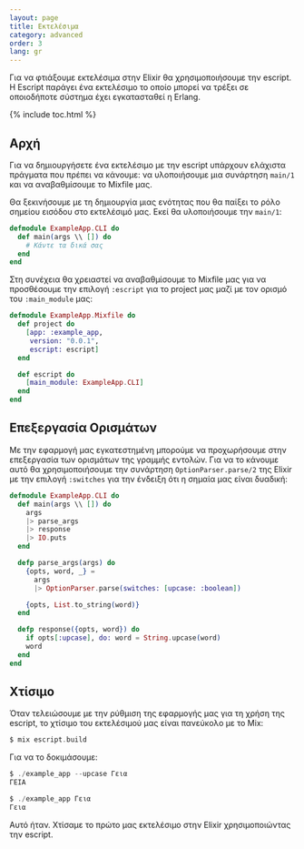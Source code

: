 ```yaml
---
layout: page
title: Εκτελέσιμα
category: advanced
order: 3
lang: gr
---
```


Για να φτιάξουμε εκτελέσιμα στην Elixir θα χρησιμοποιήσουμε την escript.  Η Escript παράγει ένα εκτελέσιμο το οποίο μπορεί να τρέξει σε οποιοδήποτε σύστημα έχει εγκατασταθεί η Erlang.

{% include toc.html %}

## Αρχή

Για να δημιουργήσετε ένα εκτελέσιμο με την escript υπάρχουν ελάχιστα πράγματα που πρέπει να κάνουμε: να υλοποιήσουμε μια συνάρτηση `main/1` και να αναβαθμίσουμε το Mixfile μας.

Θα ξεκινήσουμε με τη δημιουργία μιας ενότητας που θα παίξει το ρόλο σημείου εισόδου στο εκτελέσιμό μας.  Εκεί θα υλοποιήσουμε την `main/1`:

```elixir
defmodule ExampleApp.CLI do
  def main(args \\ []) do
    # Κάντε τα δικά σας
  end
end
```

Στη συνέχεια θα χρειαστεί να αναβαθμίσουμε το Mixfile μας για να προσθέσουμε την επιλογή `:escript` για το project μας μαζί με τον ορισμό του `:main_module` μας:

```elixir
defmodule ExampleApp.Mixfile do
  def project do
    [app: :example_app,
     version: "0.0.1",
     escript: escript]
  end

  def escript do
    [main_module: ExampleApp.CLI]
  end
end
```

## Επεξεργασία Ορισμάτων

Με την εφαρμογή μας εγκατεστημένη μπορούμε να προχωρήσουμε στην επεξεργασία των ορισμάτων της γραμμής εντολών.  Για να το κάνουμε αυτό θα χρησιμοποιήσουμε την συνάρτηση `OptionParser.parse/2` της Elixir με την επιλογή `:switches` για την ένδειξη ότι η σημαία μας είναι δυαδική:

```elixir
defmodule ExampleApp.CLI do
  def main(args \\ []) do
    args
    |> parse_args
    |> response
    |> IO.puts
  end

  defp parse_args(args) do
    {opts, word, _} =
      args
      |> OptionParser.parse(switches: [upcase: :boolean])

    {opts, List.to_string(word)}
  end

  defp response({opts, word}) do
    if opts[:upcase], do: word = String.upcase(word)
    word
  end
end
```

## Χτίσιμο

Όταν τελειώσουμε με την ρύθμιση της εφαρμογής μας για τη χρήση της escript, το χτίσιμο του εκτελέσιμού μας είναι πανεύκολο με το Mix:

```elixir
$ mix escript.build
```

Για να το δοκιμάσουμε:

```elixir
$ ./example_app --upcase Γεια
ΓΕΙΑ

$ ./example_app Γεια
Γεια
```

Αυτό ήταν.  Χτίσαμε το πρώτο μας εκτελέσιμο στην Elixir χρησιμοποιώντας την escript.
